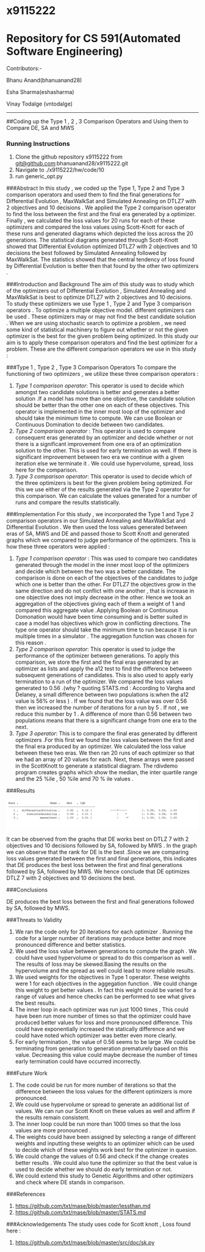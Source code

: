 # x9115222

# Repository for CS 591(Automated Software Engineering)

Contributors:-

  Bhanu Anand(bhanuanand28)
  
  Esha Sharma(eshasharma)
  
  Vinay Todalge (vntodalge)

_____________________________________________________________________________________________________________________________

##Coding up the Type 1 , 2 , 3 Comparison Operators and Using them to Compare DE, SA and MWS 

### Running Instructions 
  1. Clone the github repository x9115222 from git@github.com:bhanuanand28/x9115222.git
  2. Navigate to ./x9115222/hw/code/10 
  3. run generic_opt.py
  

###Abstract
In this study , we coded up the Type 1, Type 2 and Type 3 comparison operators and used them to find the final generations for 
Differential Evolution , MaxWalkSat and Simulated Annealing on DTLZ7 with 2 objectives and 10 decisions . We applied the Type 2 
comparison operator to find the loss between the first and the final era generated by a optimizer. Finally , we calculated the loss 
values for 20 runs for each of these optimizers and compared the loss values using Scott-Knott for each of these runs and generated
diagrams which depicted the loss across the 20 generations. The statistical diagrams generated through Scott-Knott showed that 
Differential Evolution optimized DTLZ7 with 2 objectives and 10 decisions the best followed by Simulated Annealing followed by 
MaxWalkSat.  The statistics showed that the central tendency of loss found by Differential Evolution is better then that found by the 
other two optimizers . 

###Introduction and Background
The aim of this study was to study which of the optimizers out of Differential Evolution , Simulated Annealing and MaxWalkSat is 
best to optimize DTLZ7 with 2 objectives and 10 decisions. To study these optimizers we use Type 1 , Type 2 and Type 3 comparison 
operators . To optimize a multiple objective model. different optimizers can be used . These optimizers may or may not find the best 
candidate solution . When we are using stochastic search to optimize a problem , we need some kind of statistical machinery to figure 
out whether or not the given optimizer is the best for the given problem being optimized. In this study our aim is to apply these 
comparison operators and find the best optimizer for a problem. These are the different comparison operators we use in this study : 

###Type 1 , Type 2 , Type 3 Comparison Operators
To compare the functioning of two optimizers , we utilize these three comparison operators : 
  1.  *Type 1 comparison operator*: This operator is used to decide which amongst two candidate solutions is better and generates a
       better solution .If a model has more than one objective, the candidate solution should be better than the other one on each 
       of these objectives. This operator is implemented in the inner most loop of the optimizer and should take the minimum time to
       compute. We can use Boolean or Continuous Domination to decide between two candidates.
  2.   *Type 2 comparison operator* : This operator is used to compare consequent eras generated by an optimizer and decide whether
        or not there is a significant improvement from one era of an optimization solution to the other. This is used for early 
        termination as well. If there is significant improvement between two era we continue with a given iteration else we terminate
        it . We could use hypervolume, spread, loss here for the comparison.
  3.   *Type 3 comparison operator*: This operator is used to decide which of the three optimizers is best for the given problem being 
        optimized. For this we use either of the results generated via the Type 2 operator for this comparison. We can calculate the 
        values generated for a number of runs and compare the results statistically. 

###Implementation 
For this study , we incorporated the Type 1 and Type 2 comparison operators in our Simulated Annealing and MaxWalkSat and Differential
Evolution . We then used the loss values generated between eras of SA, MWS and DE and passed those to Scott Knott and generated 
graphs which we compared to judge performance of the optimizers. This is how these three operators were applied : 
  1.  *Type 1 comparison operator* : This was used to compare two candidates generated through the model in the inner most loop of the
       optimizers and decide which between the two was a better candidate. The comparison is done on each of the objectives of the
       candidates to judge which one is better than the other. For DTLZ7 the objectives grow in the same direction and do not conflict 
       with one another , that is increase in one objective does not imply decrease in the other. Hence we took an aggregation of the 
       objectives giving each of them a weight of 1 and compared this aggregate value .Applying Boolean or Continuous Domonation would
       have been time consuming and is better suited in case a model has objectives which grow in conflicting directions. The type
       one operator should take the minimum time to run because it is run multiple times in a simulator . The aggregation function
       was chosen for this reason .
  2.  *Type 2 comparison operator*: This operator is used to judge the performance of the optimizer between generations. To apply 
       this comparison, we store the first and the final eras generated by an optimizer as lists and apply the a12 test to find the 
       difference between subsequent generations of candidates. This is also used to apply early termination to a run of the optimizer.
       We compared the loss values generated to 0.56 .(why ? quoting STATS.md : According to Vargha and Delaney, a small difference
       between two populations is:when the a12 value is 56% or less ) . If we found that the loss value was over 0.56 then we
       increased the number of iterations for a run by 5 . If not , we reduce this number by 1 . A difference of more than 0.56
       between two populations means that there is a significant change from one era to the next.  
  3.  *Type 3 operator*: This is to compare the final eras generated by different optimizers .For this first we found the loss values
       between the first and the final era produced by an optimizer. We calculated the loss value between these two eras. We then ran
       20 runs of each optimizer so that we had an array of 20 values for each. Next, these arrays were passed in the ScottKnott to 
       generate a statistical diagram. The rdivdemo program creates graphs which show the median, the inter quartile range and
       the 25 %ile , 50 %ile amd 70 % ile values . 

###Results

![alt tag](https://github.com/bhanuanand28/x9115222/blob/master/hw/code/8/ScreenShot/Output.jpg)

It can be observed from the graphs that DE works best on DTLZ 7 with 2 objectives and 10 decisions followed by SA, followed by MWS . 
In the graph we can observe that the rank for DE is the best .Since we are comparing loss values generated between the first and final
generations, this indicates that DE produces the best loss between the first and final generations followed by SA, followed by MWS.
We hence conclude that DE optimizes DTLZ 7 with 2 objectives and 10 decisions the best.

###Conclusions

DE produces the best loss between the first and final generations followed by SA, followed by MWS.


###Threats to Validity 
1. We ran the code only for 20 iterations for each optimizer . Running the code for a larger number of iterations may produce better
and more pronounced difference and better statistics. 
2. We used the loss value between generations to compute the graph . We could have used hypervolume or spread to do this 
comparison as well . The results of loss may be skewed.Basing the results on the hypervolume and the spread as well could lead to 
more reliable results. 
3. We used weights for the objectives in Type 1 operator. These weights were 1 for each objectives in the aggegation function . We 
could change this weight to get better values . In fact this weight could be varied for a range of values and hence checks can be 
performed to see what gives the best results.
4. The inner loop in each optimizer was run just 1000 times , This could have been run more number of times so that the optimizer
could have produced better values for loss and more pronounced difference. This could have exponentially increased the statically 
difference and we could have noted which optimizer was better even more clearly.
5. For early termination , the value of 0.56 seems to be large .We could be terminating from generation to generation prematurely 
based on this value. Decreasing this value could maybe decrease the number of times early termination could have occurred incorrectly.

###Future Work 
1. The code could be run for more number of iterations so that the difference between the loss values for the different optimizers 
is more pronounced. 
2. We could use hypervolume or spread to generate an additional list of values. We can run our Scott Knott on these values as well 
and affirm if the results remain consistent. 
3. The inner loop could be run more than 1000 times so that the loss values are more pronounced . 
4. The weights could have been assigned by selecting a range of different weights and inputting these weights to an optimizer 
which can be used to decide which of these weights work best for the optimizer in quesion.
5. We could change the values of 0.56 and check if the change creates better results . We could also tune the optimizer so that 
the best value is used to decide whether we should do early termination or not. 
6. We could extend this study to Genetic Algorithms and other optimizers and check where DE stands in comparison.

###References
1. https://github.com/txt/mase/blob/master/lessthan.md
2. https://github.com/txt/mase/blob/master/STATS.md

###Acknowledgements
The study uses code for Scott knott , Loss found here : 
1. https://github.com/txt/mase/blob/master/src/doc/sk.py





